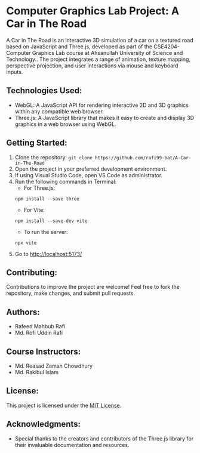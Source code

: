 # Computer Graphics Lab Project: A Car in The Road
A Car in The Road is an interactive 3D simulation of a car on a textured road based on JavaScript and Three.js, developed as part of the CSE4204-Computer Graphics Lab course at Ahsanullah University of Science and Technology.. The project integrates a range of animation, texture mapping, perspective projection, and user interactions via mouse and keyboard inputs.

## Technologies Used:
- WebGL: A JavaScript API for rendering interactive 2D and 3D graphics within any compatible web browser.
- Three.js: A JavaScript library that makes it easy to create and display 3D graphics in a web browser using WebGL.

## Getting Started:
1. Clone the repository: `git clone https://github.com/rafi99-bat/A-Car-in-The-Road`
2. Open the project in your preferred development environment.
3. If using Visual Studio Code, open VS Code as administrator.
4. Run the following commands in Terminal:
    * For Three.js:
    ```
    npm install --save three
    ```
    * For Vite:
    ```
    npm install --save-dev vite
    ```
    * To run the server:
    ```
    npx vite
    ```
5. Go to [http://localhost:5173/](http://localhost:5173/)

## Contributing:
Contributions to improve the project are welcome! Feel free to fork the repository, make changes, and submit pull requests.

## Authors:
- Rafeed Mahbub Rafi
- Md. Rofi Uddin Rafi

## Course Instructors:
- Md. Reasad Zaman Chowdhury
- Md. Rakibul Islam

## License:
This project is licensed under the [MIT License](https://github.com/rafi99-bat/A-Car-in-The-Road/blob/main/LICENSE).

## Acknowledgments:
- Special thanks to the creators and contributors of the Three.js library for their invaluable documentation and resources.